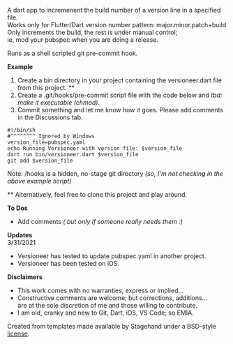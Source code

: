 A dart app to incremenent the build number of a version line in a specified file.<br/>
Works only for Flutter/Dart version number pattern: major.minor.patch+build<br/>
Only increments the build, the rest is under manual control;<br/>
ie, mod your pubspec when you are doing a release.

Runs as a shell scripted git pre-commit hook.

**Example**
1. Create a bin directory in your project containing the versioneer.dart file from this project. **
2. Create a .git/hooks/pre-commit script file with the code below and *tbd: make it executable (chmod).*
3. Commit something and let me know how it goes.  Please add comments in the Discussions tab.
```
#!/bin/sh
#^^^^^^^^ Ignored by Windows
version_file=pubspec.yaml
echo Running Versioneer with version file: $version_file
dart run bin/versioneer.dart $version_file
git add $version_file
```
Note: /hooks is a hidden, no-stage git directory
*(so, I'm not checking in the above example script)*

** Alternatively, feel free to clone this project and play around.

**To Dos**
- Add comments *( but only if someone really needs them :)*

**Updates**<br/>
3/31/2021
- Versioneer has tested to update pubspec.yaml in another project.
- Versioneer has been tested on iOS.

**Disclaimers**
- This work comes with no warranties, express or implied...
- Constructive comments are welcome; but corrections, additions...<br/>
  are at the sole discretion of me and those willing to contribute.
- I am old, cranky and new to Git, Dart, iOS, VS Code; so EMIA.


Created from templates made available by Stagehand under a BSD-style
[license](https://github.com/dart-lang/stagehand/blob/master/LICENSE).
